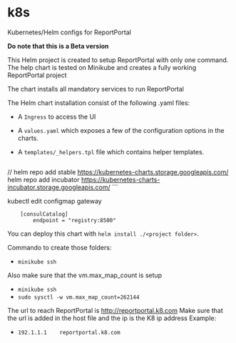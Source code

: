 # k8s
Kubernetes/Helm configs for ReportPortal

**Do note that this is a Beta version**


This Helm project is created to setup ReportPortal with only one command.
The help chart is tested on Minikube and creates a fully working ReportPortal project

The chart installs all mandatory services to run ReportPortal

The Helm chart installation consist of the following .yaml files:

- A `Ingress` to access the UI
- A `values.yaml` which exposes a few of the configuration options in the
charts.
- A `templates/_helpers.tpl` file which contains helper templates.

    ```
//        helm repo add stable https://kubernetes-charts.storage.googleapis.com/
        helm repo add incubator https://kubernetes-charts-incubator.storage.googleapis.com/
    ```


kubectl edit configmap gateway
```
    [consulCatalog]
        endpoint = "registry:8500"
```


You can deploy this chart with `helm install ./<project folder>`.

Commando to create those folders:
- `minikube ssh`

Also make sure that the vm.max_map_count is setup
- `minikube ssh`
- `sudo sysctl -w vm.max_map_count=262144`

The url to reach ReportPortal is http://reportportal.k8.com
Make sure that the url is added in the host file and the ip is the K8 ip address
Example:
- `192.1.1.1	reportportal.k8.com`
